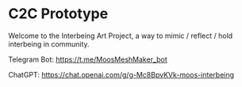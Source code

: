 # C2C Prototype

Welcome to the Interbeing Art Project, a way to mimic / reflect / hold interbeing in community.

Telegram Bot: https://t.me/MoosMeshMaker_bot

ChatGPT: https://chat.openai.com/g/g-Mc8BpvKVk-moos-interbeing